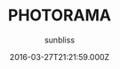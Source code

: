 ---
title: PHOTORAMA
github: https://github.com/sunbliss/photorama
demo: https://sunbliss.github.io/photorama
author: sunbliss
ssg:
  - Jekyll
cms:
  - No Cms
date: 2016-03-27T21:21:59.000Z
description: '''PHOTORAMA'' template for Jekyll'
stale: false
---